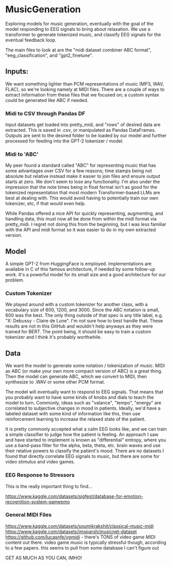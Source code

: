 # MusicGeneration
Exploring models for music generation, eventually with the goal of the model responding to EEG signals to bring about relaxation. We use a transformer to generate tokenized music, and classify EEG signals for the eventual feedback loop.

The main files to look at are the "midi dataset combiner ABC format", "eeg\_classification", and "gpt2\_finetune".

## Inputs:
We want something lighter than PCM representations of music (MP3, WAV, FLAC), so we're looking namely at MIDI files. There are a couple of ways to extract information from these files that we focused on; a custom syntax could be generated like ABC if needed.

### Midi to CSV through Pandas DF
Input datasets get loaded into pretty_midi, and "rows" of desired data are extracted. This is saved in .csv, or manipulated as Pandas DataFrames. Outputs are sent to the desired folder to be loaded by our model and further processed for feeding into the GPT-2 tokenizer / model.

### Midi to 'ABC'
My peer found a standard called "ABC" for representing music that has some advantages over CSV for a few reasons; time stamps being not absolute but relative instead make it easier to join files and ensure output starts at zero. We don't seem to lose any functionality. I'm also under the impression that the note times being in float format isn't as good for the tokenized representation that most modern Transformer-based LLMs are best at dealing with. This would avoid having to potentially train our own tokenizer, etc, if that would even help.

While Pandas offered a nice API for quickly representing, augmenting, and handling data, this must now all be done from within the midi format via pretty_midi. I regret not doing this from the beginning, but I was less familiar with the API and midi format so it was easier to do in my own extracted version.

## Model
A simple GPT-2 from HuggingFace is employed. Implementations are available in C of this famous architecture, if needed by some follow-up work. It's a powerful model for its small size and a good architecture for our problem.

### Custom Tokenizer
We played around with a custom tokenizer for another class, with a vocabulary size of 600, 1200, and 3000. Since the ABC notation is small, 600 was the best. The only thing outside of that spec is any title label, e.g. "X: Debussy - Claire de Lune". I'm not sure how to best handle that. These results are not in this GitHub and wouldn't help anyways as they were trained for BERT. The point being, it should be easy to train a custom tokenizer and I think it's probably worthwhile.

## Data
We want the model to generate some notation / tokenization of music. MIDI as ABC (or make your own more compact version of ABC) is a great thing. Then the model can generate ABC, which we convert to MIDI, then synthesize to .WAV or some other PCM format.

The model will eventually want to respond to EEG signals. That means that you probably want to have some kinds of knobs and dials to teach the model to turn. Commonly, ideas such as "valance", "tempo", "energy" are correlated to subjective changes in mood in patients. Ideally, we'd have a labeled dataset with some kind of information like this, then use reinforcement learning to increase the relaxed state of the patient.

It is pretty commonly accepted what a calm EEG looks like, and we can train a simple classifier to judge how the patient is feeling. An approach I saw and have started to implement is known as "differential" entropy, where you use a band-pass filter for the alpha, beta, theta, etc. brain waves and use their relative powers to classify the patient's mood. There are no datasets I found that directly correlate EEG signals to music, but there are some for video stimulus and video games.

### EEG Response to Stressors

This is the really important thing to find...

https://www.kaggle.com/datasets/sigfest/database-for-emotion-recognition-system-gameemo 


### General MIDI Files

https://www.kaggle.com/datasets/soumikrakshit/classical-music-midi 
https://www.kaggle.com/datasets/imsparsh/musicnet-dataset 
https://github.com/lucasnfe/vgmidi - there's TONS of video game MIDI content out there. video game music is typically stressful though, according to a few papers. this seems to pull from some database I can't figure out

GET AS MUCH AS YOU CAN, IMHO!
